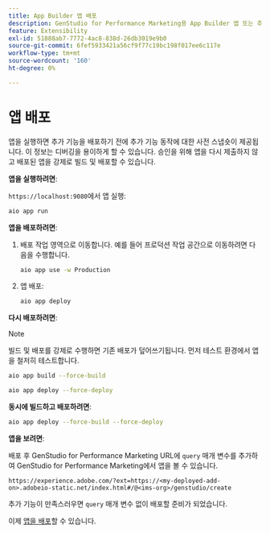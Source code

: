 ```yaml
---
title: App Builder 앱 배포
description: GenStudio for Performance Marketing용 App Builder 앱 또는 추가 기능을 배포합니다.
feature: Extensibility
exl-id: 51888ab7-7772-4ac8-838d-26db3019e9b0
source-git-commit: 6fef5933421a56cf9f77c19bc198f017ee6c117e
workflow-type: tm+mt
source-wordcount: '160'
ht-degree: 0%

---
```


# 앱 배포

앱을 실행하면 추가 기능을 배포하기 전에 추가 기능 동작에 대한 사전 스냅숏이 제공됩니다. 이 정보는 디버깅을 용이하게 할 수 있습니다. 승인을 위해 앱을 다시 제출하지 않고 배포된 앱을 강제로 빌드 및 배포할 수 있습니다.

**앱을 실행하려면**:

`https://localhost:9080`에서 앱 실행:

```bash
aio app run
```

**앱을 배포하려면**:

1. 배포 작업 영역으로 이동합니다. 예를 들어 프로덕션 작업 공간으로 이동하려면 다음을 수행합니다.

   ```bash
   aio app use -w Production
   ```

1. 앱 배포:

   ```bash
   aio app deploy
   ```

**다시 배포하려면**:

>[!NOTE]
>
>빌드 및 배포를 강제로 수행하면 기존 배포가 덮어쓰기됩니다. 먼저 테스트 환경에서 앱을 철저히 테스트합니다.

```bash
aio app build --force-build
```

```bash
aio app deploy --force-deploy
```

**동시에 빌드하고 배포하려면**:

```bash
aio app deploy --force-build --force-deploy
```

**앱을 보려면**:

배포 후 GenStudio for Performance Marketing URL에 `query` 매개 변수를 추가하여 GenStudio for Performance Marketing에서 앱을 볼 수 있습니다.

`https://experience.adobe.com/?ext=https://<my-deployed-add-on>.adobeio-static.net/index.html#/@<ims-org>/genstudio/create`

추가 기능이 만족스러우면 `query` 매개 변수 없이 배포할 준비가 되었습니다.

이제 [앱을 배포](distribute-app.md)할 수 있습니다.
